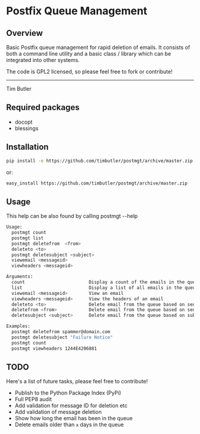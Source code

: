 # Postfix Queue Management

## Overview
Basic Postfix queue management for rapid deletion of emails. It consists of both a command line utility and a basic
class / library which can be integrated into other systems.

The code is GPL2 licensed, so please feel free to fork or contribute!

----
Tim Butler

## Required packages
- docopt
- blessings

## Installation

```bash
pip install -e https://github.com/timbutler/postmgt/archive/master.zip
```
or:

```bash
easy_install https://github.com/timbutler/postmgt/archive/master.zip
```

## Usage
This help can be also found by calling postmgt --help

``` bash
Usage:
  postmgt count
  postmgt list
  postmgt deletefrom  <from>
  deleteto <to>
  postmgt deletesubject <subject>
  viewemail <messageid>
  viewheaders <messageid>

Arguments:
  count                        Display a count of the emails in the queue
  list                         Display a list of all emails in the queue
  viewemail <messageid>        View an email
  viewheaders <messageid>      View the headers of an email
  deleteto <to>                Delete email from the queue based on sender (from) address
  deletefrom <from>            Delete email from the queue based on sender (from) address
  deletesubject <subject>      Delete email from the queue based on subject

Examples:
  postmgt deletefrom spammer@domain.com
  postmgt deletesubject "Failure Notice"
  postmgt count
  postmgt viewheaders 1244E4206881
```

## TODO
Here's a list of future tasks, please feel free to contribute!
 - Publish to the Python Package Index (PyPi)
 - Full PEP8 audit
 - Add validation for message ID for deletion etc
 - Add validation of message deletion
 - Show how long the email has been in the queue
 - Delete emails older than `x` days in the queue